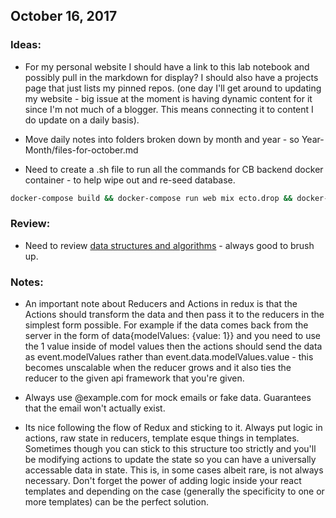 ## October 16, 2017

### Ideas: 

* For my personal website I should have a link to this lab notebook and possibly pull in the markdown for display? I should also have a projects page that just lists my pinned repos. (one day I'll get around to updating my website - big issue at the moment is having dynamic content for it since I'm not much of a blogger. This means connecting it to content I do update on a daily basis).

* Move daily notes into folders broken down by month and year - so Year-Month/files-for-october.md

* Need to create a .sh file to run all the commands for CB backend docker container - to help wipe out and re-seed database.

```bash
docker-compose build && docker-compose run web mix ecto.drop && docker-compose run web mix ecto.create && docker-compose run web mix ecto.migrate && docker-compose run web mix run apps/cb_domain/priv/repo/staging_seeds.exs && docker-compose up
```
### Review: 

* Need to review [data structures and algorithms](https://www.interviewcake.com/data-structures-and-algorithms-guide) - always good to brush up.

### Notes:

* An important note about Reducers and Actions in redux is that the Actions should transform the data and then pass it to the reducers in the simplest form possible. For example if the data comes back from the server in the form of data{modelValues: {value: 1}} and you need to use the 1 value inside of model values then the actions should send the data as event.modelValues rather than event.data.modelValues.value - this becomes unscalable when the reducer grows and it also ties the reducer to the given api framework that you're given.

* Always use @example.com for mock emails or fake data. Guarantees that the email won't actually exist.

* Its nice following the flow of Redux and sticking to it. Always put logic in actions, raw state in reducers, template esque things in templates. Sometimes though you can stick to this structure too strictly and you'll be modifying actions to update the state so you can have a universally accessable data in state. This is, in some cases albeit rare, is not always necessary. Don't forget the power of adding logic inside your react templates and depending on the case (generally the specificity to one or more templates) can be the perfect solution.


